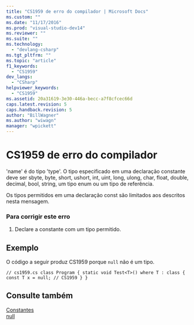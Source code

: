 ```yaml
---
title: "CS1959 de erro do compilador | Microsoft Docs"
ms.custom: ""
ms.date: "11/17/2016"
ms.prod: "visual-studio-dev14"
ms.reviewer: ""
ms.suite: ""
ms.technology: 
  - "devlang-csharp"
ms.tgt_pltfrm: ""
ms.topic: "article"
f1_keywords: 
  - "CS1959"
dev_langs: 
  - "CSharp"
helpviewer_keywords: 
  - "CS1959"
ms.assetid: 20a31619-3e30-446a-becc-a7f8cfcec66d
caps.latest.revision: 5
caps.handback.revision: 5
author: "BillWagner"
ms.author: "wiwagn"
manager: "wpickett"
---
```

# CS1959 de erro do compilador
'name' é do tipo 'type'. O tipo especificado em uma declaração constante deve ser sbyte, byte, short, ushort, int, uint, long, ulong, char, float, double, decimal, bool, string, um tipo enum ou um tipo de referência.  
  
 Os tipos permitidos em uma declaração const são limitados aos descritos nesta mensagem.  
  
### Para corrigir este erro  
  
1.  Declare a constante com um tipo permitido.  
  
## Exemplo  
 O código a seguir produz CS1959 porque `null` não é um tipo.  
  
```  
// cs1959.cs class Program { static void Test<T>() where T : class { const T x = null; // CS1959 } }  
```  
  
## Consulte também  
 [Constantes](../../csharp/programming-guide/classes-and-structs/constants.md)   
 [null](../../csharp/language-reference/keywords/null.md)